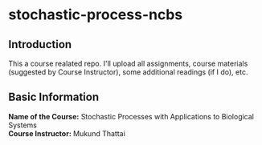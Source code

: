 # stochastic-process-ncbs
## Introduction
This a course realated repo. I'll upload all assignments, course materials (suggested by Course Instructor), some additional readings (if I do), etc. 
## Basic Information
**Name of the Course:** Stochastic Processes with Applications to Biological Systems <br/>
**Course Instructor:** Mukund Thattai
